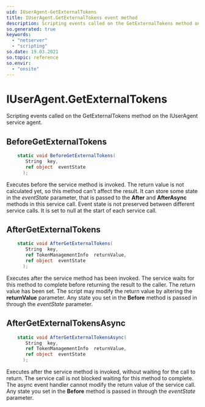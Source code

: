```yaml
---
uid: IUserAgent-GetExternalTokens
title: IUserAgent.GetExternalTokens event method
description: Scripting events called on the GetExternalTokens method on the IUserAgent service agent.
so.generated: true
keywords:
  - "netserver"
  - "scripting"
so.date: 19.03.2021
so.topic: reference
so.envir:
  - "onsite"
---
```

# IUserAgent.GetExternalTokens

Scripting events called on the <see cref='M:SuperOffice.CRM.Services.IUserAgent.GetExternalTokens'>GetExternalTokens</see> method on the <see cref='IUserAgent'>IUserAgent</see>  service agent.

## BeforeGetExternalTokens
```cs
    static void BeforeGetExternalTokens(
       String  key,
       ref object  eventState
      );
```
Executes before the service method is invoked.
The return value is not calculated yet, so this method can't affect the result.
It can store some state in the *eventState* parameter, that is passed to the **After** and **AfterAsync** methods in this service call.
Event state is not preserved between different service calls. It is set to null at the start of each service call.
## AfterGetExternalTokens
```cs
    static void AfterGetExternalTokens(
       String  key,
       ref TokenManagementInfo  returnValue,
       ref object  eventState
      );
```
Executes after the service method has been invoked. The service waits for this method to complete before returning the result to the caller.
The return value has been set. The script may modify the return value by altering the **returnValue** parameter.
Any state you set in the **Before** method is passed in through the *eventState* parameter.
## AfterGetExternalTokensAsync
```cs
    static void AfterGetExternalTokensAsync(
       String  key,
       ref TokenManagementInfo  returnValue,
       ref object  eventState
      );
```
Executes after the service method is invoked, without waiting for the call to return.
The service call is not blocked waiting for this method to complete.
The async event handler cannot modify the return value of the service call.
Any state you set in the **Before** method is passed in through the *eventState* parameter.

